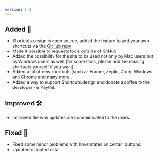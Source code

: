 ```yaml
---
version: 1.2
---
```


## Added 🚀
- Shortcuts.design is open source, added the feature to add your own shortcuts via the [GitHub repo](http://github.com/michelvanheest/shortcuts-design-data)
- Made it possible to requests tools outside of GitHub
- Added the possibility for the site to be used not only by Mac users but by Windows users as well (for some tools, please add the missing shortucts yourself if you want).
- Added a lot of new shortcuts (such as Framer, Zeplin, Atom, Windows and Chrome and many more).
- Added a way to support Shortcuts.design and donate a coffee to the developer via PayPal.

## Improved 🛠
- Improved the way updates are communicated to the users.

## Fixed 🐞
- Fixed some minor problems with hoverstates on certain buttons.
- Updated outdated data.
